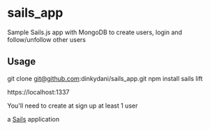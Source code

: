 # sails_app

Sample Sails.js app with MongoDB to create users, login and follow/unfollow other users

## Usage

git clone git@github.com:dinkydani/sails_app.git
npm install
sails lift

https://localhost:1337

You'll need to create at sign up at least 1 user

a [Sails](http://sailsjs.org) application
